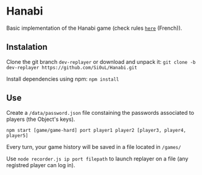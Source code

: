 # Hanabi

Basic implementation of the Hanabi game (check rules [`here`](http://www.cocktailgames.com/wp-content/uploads/2016/03/Hanabi_regles_BD.pdf) (French)).

## Instalation

Clone the git branch `dev-replayer` or download and unpack it:
`git clone -b dev-replayer https://github.com/Si0uL/Hanabi.git`

Install dependencies using npm: `npm install`

## Use

Create a `/data/password.json` file constaining the passwords associated to players (the Object's keys).

`npm start [game/game-hard] port player1 player2 [player3, player4, player5]`

Every turn, your game history will be saved in a file located in `/games/`

Use `node recorder.js ip port filepath` to launch replayer on a file (any registred player can log in).
